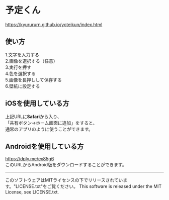 # 予定くん
https://kyurururn.github.io/yoteikun/index.html
## 使い方  
1.文字を入力する  
2.画像を選択する（任意）  
3.実行を押す  
4.色を選択する  
5.画像を長押しして保存する  
6.壁紙に設定する

## iOSを使用している方
上記URLに**Safari**から入り、  
「共有ボタン→ホーム画面に追加」をすると、  
通常のアプリのように使うことができます。
  
## Androidを使用している方
https://dply.me/ex85g6  
このURLからAndroid版をダウンロードすることができます。

---  
このソフトウェアはMITライセンスの下でリリースされています。"LICENSE.txt"をご覧ください。
This software is released under the MIT License, see LICENSE.txt.
